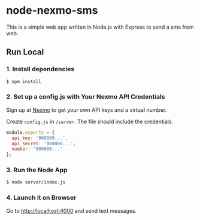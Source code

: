# node-nexmo-sms

This is a simple web app written in Node.js with Express to send a sms from web.


## Run Local

### 1. Install dependencies

```bash
$ npm install
```

### 2. Set up a config.js with Your Nexmo API Credentials

Sign up at [Nexmo](https://nexmo.com) to get your own API keys and a virtual number.

Create `config.js` in `/server`. The file should include the credentials.

```javascript
module.exports = {
  api_key: '000000...',
  api_secret: '000000...',
  number: '000000...'
};
```

### 3. Run the Node App
```bash
$ node server/index.js
```

### 4. Launch it on Browser
Go to [http://localhost:4000](http://localhost:4000) and send text messages.